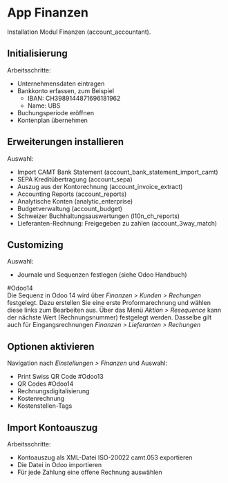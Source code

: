 # App Finanzen
Installation Modul Finanzen (account_accountant).

## Initialisierung

Arbeitsschritte:
*  Unternehmensdaten eintragen
*  Bankkonto erfassen, zum Beispiel
	*  IBAN: CH3989144871696181962
	*  Name: UBS
*  Buchungsperiode eröffnen
*  Kontenplan übernehmen

## Erweiterungen installieren

Auswahl:
* Import CAMT Bank Statement (account_bank_statement_import_camt)
* SEPA Kreditübertragung (account_sepa)
* Auszug aus der Kontorechnung (account_invoice_extract)
* Accounting Reports (account_reports)
* Analytische Konten (analytic_enterprise)
* Budgetverwaltung (account_budget)
* Schweizer Buchhaltungsauswertungen (l10n_ch_reports)
* Lieferanten-Rechnung: Freigegeben zu zahlen (account_3way_match)

## Customizing
Auswahl:
* Journale und Sequenzen festlegen (siehe Odoo Handbuch)

#Odoo14  
Die Sequenz in Odoo 14 wird über *Finanzen > Kunden > Rechungen* festgelegt. Dazu erstellen Sie eine erste Proformarechnung und wählen diese links zum Bearbeiten aus. Über das Menü *Aktion > Resequence* kann der nächste Wert (Rechnungsnummer) festgelegt werden. Dasselbe gilt auch für Eingangsrechnungen *Finanzen > Lieferanten > Rechungen*

## Optionen aktivieren
Navigation nach *Einstellungen > Finanzen* und Auswahl:
* Print Swiss QR Code #Odoo13 
* QR Codes #Odoo14
* Rechnungsdigitalisierung
* Kostenrechnung
* Kostenstellen-Tags

## Import Kontoauszug
Arbeitsschritte:
* Kontoauszug als XML-Datei ISO-20022 camt.053 exportieren
* Die Datei in Odoo importieren
* Für jede Zahlung  eine offene Rechnung auswählen